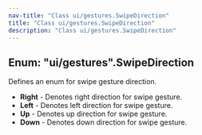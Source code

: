 ```yaml
---
nav-title: "Class ui/gestures.SwipeDirection"
title: "Class ui/gestures.SwipeDirection"
description: "Class ui/gestures.SwipeDirection"
---
```

## Enum: "ui/gestures".SwipeDirection
Defines an enum for swipe gesture direction.
 - **Right** - Denotes right direction for swipe gesture.
 - **Left** - Denotes left direction for swipe gesture.
 - **Up** - Denotes up direction for swipe gesture.
 - **Down** - Denotes down direction for swipe gesture.